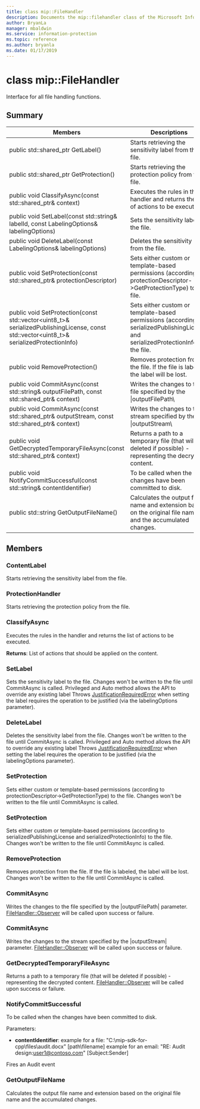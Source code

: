 ```yaml
---
title: class mip::FileHandler 
description: Documents the mip::filehandler class of the Microsoft Information Protection (MIP) SDK.
author: BryanLa
manager: mbaldwin
ms.service: information-protection
ms.topic: reference
ms.author: bryanla
ms.date: 01/17/2019
---
```


# class mip::FileHandler 
Interface for all file handling functions.
  
## Summary
 Members                        | Descriptions                                
--------------------------------|---------------------------------------------
public std::shared_ptr<ContentLabel> GetLabel()  |  Starts retrieving the sensitivity label from the file.
public std::shared_ptr<ProtectionHandler> GetProtection()  |  Starts retrieving the protection policy from the file.
public void ClassifyAsync(const std::shared_ptr<void>& context)  |  Executes the rules in the handler and returns the list of actions to be executed.
 public void SetLabel(const std::string& labelId, const LabelingOptions& labelingOptions)  |  Sets the sensitivity label to the file.
 public void DeleteLabel(const LabelingOptions& labelingOptions)  |  Deletes the sensitivity label from the file.
public void SetProtection(const std::shared_ptr<ProtectionDescriptor>& protectionDescriptor)  |  Sets either custom or template-based permissions (according to protectionDescriptor->GetProtectionType) to the file.
public void SetProtection(const std::vector<uint8_t>& serializedPublishingLicense, const std::vector<uint8_t>& serializedProtectionInfo)  |  Sets either custom or template-based permissions (according to serializedPublishingLicense and serializedProtectionInfo) to the file.
 public void RemoveProtection()  |  Removes protection from the file. If the file is labeled, the label will be lost.
public void CommitAsync(const std::string& outputFilePath, const std::shared_ptr<void>& context) | Writes the changes to the file specified by the \|outputFilePath\ |  parameter.
public void CommitAsync(const std::shared_ptr<Stream>& outputStream, const std::shared_ptr<void>& context) | Writes the changes to the stream specified by the \|outputStream\ |  parameter.
public void GetDecryptedTemporaryFileAsync(const std::shared_ptr<void>& context)  |  Returns a path to a temporary file (that will be deleted if possible) - representing the decrypted content.
 public void NotifyCommitSuccessful(const std::string& contentIdentifier)  |  To be called when the changes have been committed to disk.
 public std::string GetOutputFileName()  |  Calculates the output file name and extension based on the original file name and the accumulated changes.
  
## Members
  
### ContentLabel
Starts retrieving the sensitivity label from the file.
  
### ProtectionHandler
Starts retrieving the protection policy from the file.
  
### ClassifyAsync
Executes the rules in the handler and returns the list of actions to be executed.

  
**Returns**: List of actions that should be applied on the content.
  
### SetLabel
Sets the sensitivity label to the file.
Changes won't be written to the file until CommitAsync is called. Privileged and Auto method allows the API to override any existing label 
Throws [JustificationRequiredError](class_mip_justificationrequirederror.md) when setting the label requires the operation to be justified (via the labelingOptions parameter).
  
### DeleteLabel
Deletes the sensitivity label from the file.
Changes won't be written to the file until CommitAsync is called. Privileged and Auto method allows the API to override any existing label 
Throws [JustificationRequiredError](class_mip_justificationrequirederror.md) when setting the label requires the operation to be justified (via the labelingOptions parameter).
  
### SetProtection
Sets either custom or template-based permissions (according to protectionDescriptor->GetProtectionType) to the file.
Changes won't be written to the file until CommitAsync is called.
  
### SetProtection
Sets either custom or template-based permissions (according to serializedPublishingLicense and serializedProtectionInfo) to the file.
Changes won't be written to the file until CommitAsync is called.
  
### RemoveProtection
Removes protection from the file. If the file is labeled, the label will be lost.
Changes won't be written to the file until CommitAsync is called.
  
### CommitAsync
Writes the changes to the file specified by the |outputFilePath| parameter.
[FileHandler::Observer](class_mip_filehandler_observer.md) will be called upon success or failure.
  
### CommitAsync
Writes the changes to the stream specified by the |outputStream| parameter.
[FileHandler::Observer](class_mip_filehandler_observer.md) will be called upon success or failure.
  
### GetDecryptedTemporaryFileAsync
Returns a path to a temporary file (that will be deleted if possible) - representing the decrypted content.
[FileHandler::Observer](class_mip_filehandler_observer.md) will be called upon success or failure.
  
### NotifyCommitSuccessful
To be called when the changes have been committed to disk.

Parameters:  
* **contentIdentifier**: example for a file: "C:\mip-sdk-for-cpp\files\audit.docx" [path\filename] example for an email: "RE: Audit design:user1@contoso.com" [Subject:Sender] 


Fires an Audit event
  
### GetOutputFileName
Calculates the output file name and extension based on the original file name and the accumulated changes.